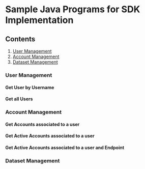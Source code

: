 # Sample Java Programs for SDK Implementation

## Contents

1. [User Management](https://github.com/vivek9237/eic-sdk-java/new/17-separate-document-for-sample-usage-of-the-sdk#user-management)
2. [Account Management](https://github.com/vivek9237/eic-sdk-java/new/17-separate-document-for-sample-usage-of-the-sdk#account-management)
3. [Dataset Management](https://github.com/vivek9237/eic-sdk-java/new/17-separate-document-for-sample-usage-of-the-sdk#dataset-management)

### User Management
#### Get User by Username
#### Get all Users

### Account Management
#### Get Accounts associated to a user
#### Get Active Accounts associated to a user
#### Get Active Accounts associated to a user and Endpoint



### Dataset Management


